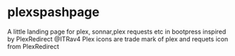 # plexspashpage
A little landing page for plex, sonnar,plex requests etc in bootpress
inspired by PlexRedirect @ITRav4 
Plex icons are trade mark of plex and requets icon from PlexRedirect 
